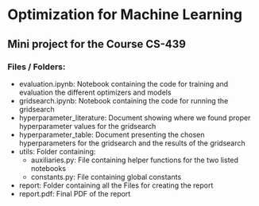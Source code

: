 # Optimization for Machine Learning
## Mini project for the Course CS-439

### Files / Folders:
- evaluation.ipynb: Notebook containing the code for training and evaluation the different optimizers and models
- gridsearch.ipynb: Notebook containing the code for running the gridsearch
- hyperparameter_literature: Document showing where we found proper hyperparameter values for the gridsearch
- hyperparameter_table: Document presenting the chosen hyperparameters for the gridsearch and the results of the gridsearch
- utils: Folder containing:
	- auxiliaries.py: File containing helper functions for the two listed notebooks
	- constants.py: File containing global constants
- report: Folder containing all the Files for creating the report
- report.pdf: Final PDF of the report

